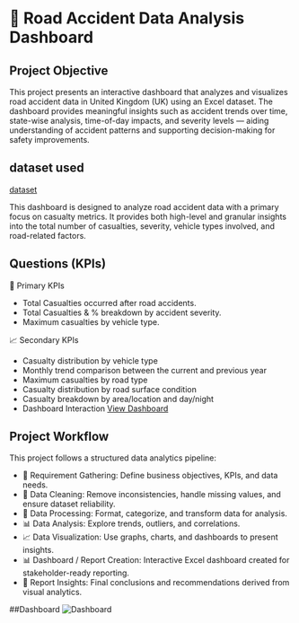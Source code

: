 # 🚧 Road Accident Data Analysis Dashboard

## Project Objective
This project presents an interactive dashboard that analyzes and visualizes road accident data in United Kingdom (UK) using an Excel dataset. The dashboard provides meaningful insights such as accident trends over time, state-wise analysis, time-of-day impacts, and severity levels — aiding understanding of accident patterns and supporting decision-making for safety improvements.

## dataset used
<a href="https://docs.google.com/spreadsheets/d/1e_71adbKmc_AxZs91KRj3eqEhTT6ULnZ/edit?usp=drive_web&ouid=109722722815037524204&rtpof=true">dataset</a>

This dashboard is designed to analyze road accident data with a primary focus on casualty metrics. It provides both high-level and granular insights into the total number of casualties, severity, vehicle types involved, and road-related factors.

## Questions (KPIs) 
🎯 Primary KPIs
- Total Casualties occurred after road accidents.
- Total Casualties & % breakdown by accident severity.
- Maximum casualties by vehicle type.

📈 Secondary KPIs
- Casualty distribution by vehicle type		  
- Monthly trend comparison between the current and previous year    
- Maximum casualties by road type   
- Casualty distribution by road surface condition 
- Casualty breakdown by area/location and day/night
- Dashboard Interaction <a href="https://github.com/Mansi-199912/Road_Accident_Excel_dashboard/blob/main/Dashboard.JPG">View Dashboard</a>

## Project Workflow
This project follows a structured data analytics pipeline:
- 📝 Requirement Gathering:  Define business objectives, KPIs, and data needs.
- 🧹 Data Cleaning: Remove inconsistencies, handle missing values, and ensure dataset reliability.
- 🔄 Data Processing: Format, categorize, and transform data for analysis.
- 📊 Data Analysis: Explore trends, outliers, and correlations.
- 📈 Data Visualization: Use graphs, charts, and dashboards to present insights.
- 📊 Dashboard / Report Creation: Interactive Excel dashboard created for stakeholder-ready reporting.
- 🧠 Report Insights: Final conclusions and recommendations derived from visual analytics.

##Dashboard
![Dashboard](https://github.com/user-attachments/assets/e7b8fcf8-9632-443a-b3ea-0f893e07b241)

